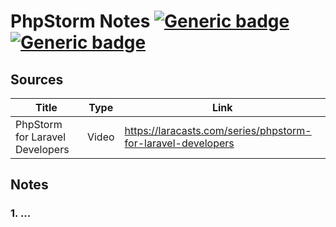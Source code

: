 # PhpStorm Notes [![Generic badge](https://img.shields.io/badge/Sources-1-<COLOR>.svg)]()            [![Generic badge](https://img.shields.io/badge/Notes-10-<COLOR>.svg)]()
## Sources ##
Title  | Type | Link
------------- | ------------- | -------------
PhpStorm for Laravel Developers  | Video | https://laracasts.com/series/phpstorm-for-laravel-developers
## Notes ##
### 1. ... ###
